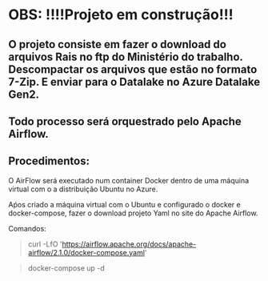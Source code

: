 # OBS: !!!!Projeto em construção!!!


## O projeto consiste em fazer o download do arquivos Rais no ftp do Ministério do trabalho. Descompactar os arquivos que estão no formato 7-Zip. E enviar para o Datalake no Azure Datalake Gen2.

## Todo processo será orquestrado pelo Apache Airflow.


## Procedimentos:
O AirFlow será executado num container Docker dentro de uma máquina virtual com o a distribuição Ubuntu no Azure.

Aṕos criado a máquina virtual com o Ubuntu e configurado o docker e docker-compose, fazer o download projeto Yaml no site do Apache Airflow.

Comandos:

> curl -LfO 'https://airflow.apache.org/docs/apache-airflow/2.1.0/docker-compose.yaml'

> docker-compose up -d


 
